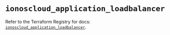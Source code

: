 # `ionoscloud_application_loadbalancer`

Refer to the Terraform Registry for docs: [`ionoscloud_application_loadbalancer`](https://registry.terraform.io/providers/ionos-cloud/ionoscloud/6.7.1/docs/resources/application_loadbalancer).
